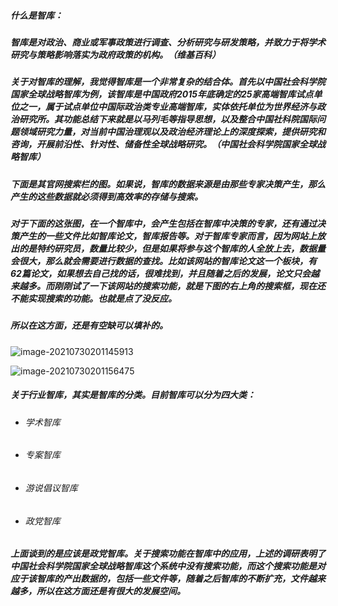 ##### 什么是智库：

##### 		智库是对政治、商业或军事政策进行调查、分析研究与研发策略，并致力于将学术研究与策略影响落实为政府政策的机构。（维基百科）

##### 		关于对智库的理解，我觉得智库是一个非常复杂的结合体。首先以中国社会科学院国家全球战略智库为例，该智库是中国政府2015年底确定的25家高端智库试点单位之一，属于试点单位中国际政治类专业高端智库，实体依托单位为世界经济与政治研究所。其功能总结下来就是以马列毛等指导思想，以及整合中国社科院国际问题领域研究力量，对当前中国治理观以及政治经济理论上的深度探索，提供研究和咨询，开展前沿性、针对性、储备性全球战略研究。（中国社会科学院国家全球战略智库）

##### 		下面是其官网搜索栏的图。如果说，智库的数据来源是由那些专家决策产生，那么产生的这些数据就必须得到高效率的存储与搜索。

##### 		对于下面的这张图，在一个智库中，会产生包括在智库中决策的专家，还有通过决策产生的一些文件比如智库论文，智库报告等。对于智库专家而言，因为网站上放出的是特约研究员，数量比较少，但是如果将参与这个智库的人全放上去，数据量会很大，那么就会需要进行数据的查找。比如该网站的智库论文这一个板块，有62篇论文，如果想去自己找的话，很难找到，并且随着之后的发展，论文只会越来越多。而刚刚试了一下该网站的搜索功能，就是下图的右上角的搜索框，现在还不能实现搜索的功能。也就是点了没反应。

##### 		所以在这方面，还是有空缺可以填补的。

![image-20210730201145913](20210729-中国社会科学院国家全球战略智库.assets/image-20210730201145913-1627647108449.png)

![image-20210730201156475](20210729-中国社会科学院国家全球战略智库.assets/image-20210730201156475-1627647118543.png)

##### 关于行业智库，其实是智库的分类。目前智库可以分为四大类：

- ###### 学术智库

- ###### 专案智库

- ###### 游说倡议智库

- ###### 政党智库

##### 上面谈到的是应该是政党智库。关于搜索功能在智库中的应用，上述的调研表明了中国社会科学院国家全球战略智库这个系统中没有搜索功能，而这个搜索功能是对应于该智库的产出数据的，包括一些文件等，随着之后智库的不断扩充，文件越来越多，所以在这方面还是有很大的发展空间。